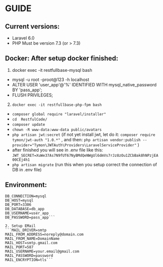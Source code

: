 # GUIDE
## Current versions:
* Laravel 6.0
* PHP Must be version 7.3 (or > 7.3)

## Docker: After setup docker finished:
1. docker exec -it restfullbase-mysql bash
* mysql -u root -proot@123 -h localhost
* ALTER USER 'user_app'@'%' IDENTIFIED WITH mysql_native_password BY 'pass_app';
* FLUSH PRIVILEGES;
2. ```docker exec -it restfullbase-php-fpm bash ```
* ```composer global require "laravel/installer"```
* ```cd  RestfulCode/```
* ```composer update```
* ```chown -R www-data:www-data public/avatars```
* ```php artisan jwt:secret``` (if not yet install jwt, let do it: ```composer require tymon/jwt-auth "1.0.*"``` , and then: ```php artisan vendor:publish --provider="Tymon\JWTAuth\Providers\LaravelServiceProvider"``` )
* after finished you will see in .env file like this: ```JWT_SECRET=XuWe37As7N9fUT67NyBMdQeNWgUl6dmVs7rJz8zOu1ZCbBak8hNPzjEA00CEj4h1```
* ```php artisan migrate``` (run this when you setup correct the connection of DB in .env file)

## Environment:
```1. Setup DB
DB_CONNECTION=mysql
DB_HOST=mysql
DB_PORT=3306
DB_DATABASE=db_app
DB_USERNAME=user_app
DB_PASSWORD=pass_app```

2. Setup EMail
```MAIL_DRIVER=smtp
MAIL_FROM_ADDRESS=noreply@domain.com
MAIL_FROM_NAME=DomainName
MAIL_HOST=smtp.gmail.com
MAIL_PORT=587
MAIL_USERNAME=your.email@gmail.com
MAIL_PASSWORD=password
MAIL_ENCRYPTION=tls```
